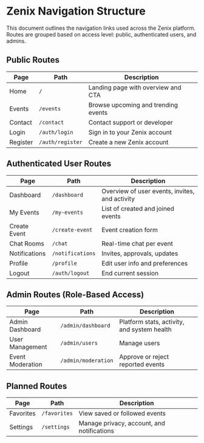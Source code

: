 # Zenix Navigation Structure

This document outlines the navigation links used across the Zenix platform. Routes are grouped based on access level: public, authenticated users, and admins.

## Public Routes

| Page     | Path             | Description                         |
| -------- | ---------------- | ----------------------------------- |
| Home     | `/`              | Landing page with overview and CTA  |
| Events   | `/events`        | Browse upcoming and trending events |
| Contact  | `/contact`       | Contact support or developer        |
| Login    | `/auth/login`    | Sign in to your Zenix account       |
| Register | `/auth/register` | Create a new Zenix account          |

## Authenticated User Routes

| Page          | Path             | Description                                    |
| ------------- | ---------------- | ---------------------------------------------- |
| Dashboard     | `/dashboard`     | Overview of user events, invites, and activity |
| My Events     | `/my-events`     | List of created and joined events              |
| Create Event  | `/create-event`  | Event creation form                            |
| Chat Rooms    | `/chat`          | Real-time chat per event                       |
| Notifications | `/notifications` | Invites, approvals, updates                    |
| Profile       | `/profile`       | Edit user info and preferences                 |
| Logout        | `/auth/logout`   | End current session                            |

## Admin Routes (Role-Based Access)

| Page             | Path                | Description                                 |
| ---------------- | ------------------- | ------------------------------------------- |
| Admin Dashboard  | `/admin/dashboard`  | Platform stats, activity, and system health |
| User Management  | `/admin/users`      | Manage users                                |
| Event Moderation | `/admin/moderation` | Approve or reject reported events           |

## Planned Routes

| Page      | Path         | Description                                |
| --------- | ------------ | ------------------------------------------ |
| Favorites | `/favorites` | View saved or followed events              |
| Settings  | `/settings`  | Manage privacy, account, and notifications |